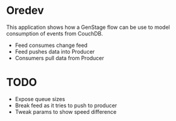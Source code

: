 # Oredev

This application shows how a GenStage flow can be use to model consumption of events from CouchDB.

- Feed consumes change feed
- Feed pushes data into Producer
- Consumers pull data from Producer

# TODO

- Expose queue sizes
- Break feed as it tries to push to producer
- Tweak params to show speed difference
